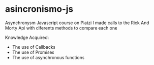 # asincronismo-js
 
 Asynchronysm Javascript course on Platzi
 I made calls to the Rick And Morty Api with diferents methods to compare each one 
 
 Knowledge Acquired:
 
 - The use of Callbacks
 - The use of Promises 
 - The use of asynchronous functions
